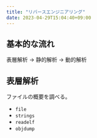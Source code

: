 ```yaml
---
title: "リバースエンジニアリング"
date: 2023-04-29T15:04:40+09:00
---
```


## 基本的な流れ

表層解析 → 静的解析 → 動的解析

## 表層解析

ファイルの概要を調べる。

- `file`
- `strings`
- `readelf`
- `objdump`
